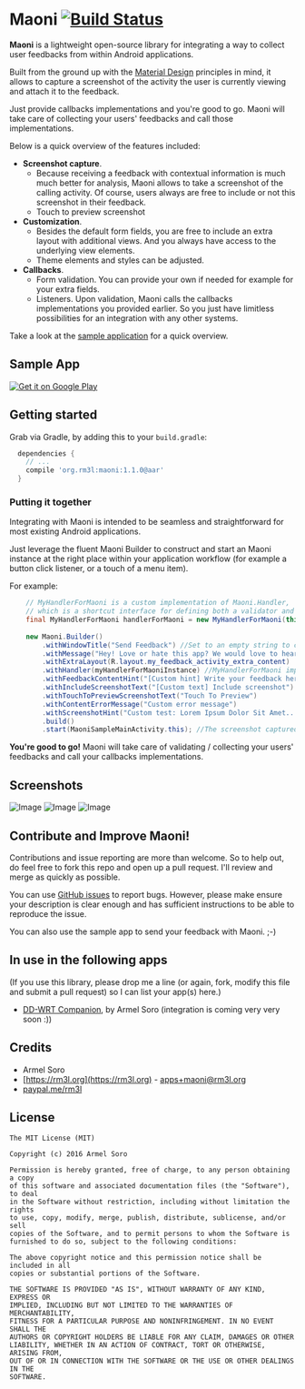 # Maoni [![Build Status](https://travis-ci.org/rm3l/maoni.svg?branch=master)](https://travis-ci.org/rm3l/maoni)

**Maoni** is a lightweight open-source library for integrating 
a way to collect user feedbacks from within Android applications.

Built from the ground up with the [Material Design](https://www.google.com/design/spec/material-design) 
principles in mind, it allows to capture a screenshot of the activity the user is currently viewing 
and attach it to the feedback.

Just provide callbacks implementations and you're good to go. 
Maoni will take care of collecting your users' feedbacks and call those implementations.

Below is a quick overview of the features included:
- **Screenshot capture**. 
    - Because receiving a feedback with contextual information is much much 
    better for analysis, Maoni allows to take a screenshot of the calling activity. 
    Of course, users always are free to include or not this screenshot in their feedback.
    - Touch to preview screenshot
- **Customization**.
    - Besides the default form fields, you are free to include an extra layout 
    with additional views. And you always have access to the underlying view elements.
    - Theme elements and styles can be adjusted.
- **Callbacks**.
    - Form validation. You can provide your own if needed for example for your extra fields.
    - Listeners. Upon validation, Maoni calls the callbacks implementations you provided earlier.
    So you just have limitless possibilities for an integration with any other systems.

Take a look at the [sample application](https://play.google.com/store/apps/details?id=org.rm3l.maoni) for a quick overview.

## Sample App

<a href="https://play.google.com/store/apps/details?id=org.rm3l.maoni">
  <img alt="Get it on Google Play"
       src="https://developer.android.com/images/brand/en_generic_rgb_wo_45.png" />
</a>


## Getting started

Grab via Gradle, by adding this to your `build.gradle`:

```gradle
  dependencies {
    // ...
    compile 'org.rm3l:maoni:1.1.0@aar'
  }
```

### Putting it together

Integrating with Maoni is intended to be seamless and straightforward for most existing 
Android applications.

Just leverage the fluent Maoni Builder to construct and start an Maoni instance at the right place 
within your application workflow (for example a button click listener, or a touch of a menu item).

For example:

```java
    // MyHandlerForMaoni is a custom implementation of Maoni.Handler, 
    // which is a shortcut interface for defining both a validator and listeners for Maoni
    final MyHandlerForMaoni handlerForMaoni = new MyHandlerForMaoni(this);
    
    new Maoni.Builder()
        .withWindowTitle("Send Feedback") //Set to an empty string to clear it
        .withMessage("Hey! Love or hate this app? We would love to hear from you.")
        .withExtraLayout(R.layout.my_feedback_activity_extra_content)
        .withHandler(myHandlerForMaoniInstance) //MyHandlerForMaoni implements the Maoni.
        .withFeedbackContentHint("[Custom hint] Write your feedback here")
        .withIncludeScreenshotText("[Custom text] Include screenshot")
        .withTouchToPreviewScreenshotText("Touch To Preview")
        .withContentErrorMessage("Custom error message")
        .withScreenshotHint("Custom test: Lorem Ipsum Dolor Sit Amet...")
        .build()
        .start(MaoniSampleMainActivity.this); //The screenshot captured is relative to this calling context 
```

**You're good to go!** Maoni will take care of validating / collecting your users' feedbacks 
and call your callbacks implementations. 


## Screenshots

![Image](https://raw.githubusercontent.com/rm3l/maoni/master/tools/screenshots/1_Maoni_main_activity.png)
![Image](https://raw.githubusercontent.com/rm3l/maoni/master/tools/screenshots/2_Maoni_main_activity_with_screenshot_thumbnail.png)
![Image](https://raw.githubusercontent.com/rm3l/maoni/master/tools/screenshots/3_Maoni_main_activity_with_screenshot_touch_to_preview.png)


## Contribute and Improve Maoni!

Contributions and issue reporting are more than welcome. 
So to help out, do feel free to fork this repo and open up a pull request. 
I'll review and merge as quickly as possible.

You can use [GitHub issues](https://github.com/rm3l/maoni/issues) to report bugs. 
However, please make ensure your description is clear enough and has sufficient instructions 
to be able to reproduce the issue.

You can also use the sample app to send your feedback with Maoni. ;-)


## In use in the following apps

(If you use this library, please drop me a line 
(or again, fork, modify this file and submit a pull request) so I can list your app(s) here.)

* [DD-WRT Companion](https://play.google.com/store/apps/details?id=org.rm3l.ddwrt), by Armel Soro (integration is coming very very soon :))


## Credits

* Armel Soro
 * [https://rm3l.org](https://rm3l.org) - <apps+maoni@rm3l.org>
 * [paypal.me/rm3l](https://paypal.me/rm3l)



## License

    The MIT License (MIT)
    
    Copyright (c) 2016 Armel Soro
    
    Permission is hereby granted, free of charge, to any person obtaining a copy
    of this software and associated documentation files (the "Software"), to deal
    in the Software without restriction, including without limitation the rights
    to use, copy, modify, merge, publish, distribute, sublicense, and/or sell
    copies of the Software, and to permit persons to whom the Software is
    furnished to do so, subject to the following conditions:
    
    The above copyright notice and this permission notice shall be included in all
    copies or substantial portions of the Software.
    
    THE SOFTWARE IS PROVIDED "AS IS", WITHOUT WARRANTY OF ANY KIND, EXPRESS OR
    IMPLIED, INCLUDING BUT NOT LIMITED TO THE WARRANTIES OF MERCHANTABILITY,
    FITNESS FOR A PARTICULAR PURPOSE AND NONINFRINGEMENT. IN NO EVENT SHALL THE
    AUTHORS OR COPYRIGHT HOLDERS BE LIABLE FOR ANY CLAIM, DAMAGES OR OTHER
    LIABILITY, WHETHER IN AN ACTION OF CONTRACT, TORT OR OTHERWISE, ARISING FROM,
    OUT OF OR IN CONNECTION WITH THE SOFTWARE OR THE USE OR OTHER DEALINGS IN THE
    SOFTWARE.

